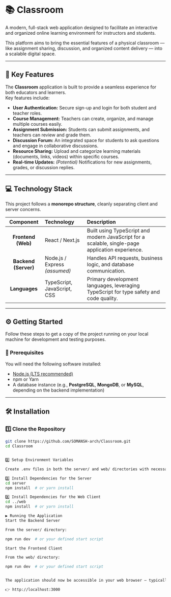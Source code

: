 # 📚 Classroom

A modern, full-stack web application designed to facilitate an interactive and organized online learning environment for instructors and students.

This platform aims to bring the essential features of a physical classroom — like assignment sharing, discussion, and organized content delivery — into a scalable digital space.

---

## 🚀 Key Features

The **Classroom** application is built to provide a seamless experience for both educators and learners.  
Key features include:

- **User Authentication:** Secure sign-up and login for both student and teacher roles.  
- **Course Management:** Teachers can create, organize, and manage multiple courses easily.  
- **Assignment Submission:** Students can submit assignments, and teachers can review and grade them.  
- **Discussion Forum:** An integrated space for students to ask questions and engage in collaborative discussions.  
- **Resource Sharing:** Upload and categorize learning materials (documents, links, videos) within specific courses.  
- **Real-time Updates:** *(Potential)* Notifications for new assignments, grades, or discussion replies.

---

## 💻 Technology Stack

This project follows a **monorepo structure**, cleanly separating client and server concerns.

| Component | Technology | Description |
|:----------:|:------------|:-------------|
| **Frontend (Web)** | React / Next.js | Built using TypeScript and modern JavaScript for a scalable, single-page application experience. |
| **Backend (Server)** | Node.js / Express *(assumed)* | Handles API requests, business logic, and database communication. |
| **Languages** | TypeScript, JavaScript, CSS | Primary development languages, leveraging TypeScript for type safety and code quality. |

---

## ⚙️ Getting Started

Follow these steps to get a copy of the project running on your local machine for development and testing purposes.

### 🧩 Prerequisites

You will need the following software installed:

- [Node.js (LTS recommended)](https://nodejs.org/)
- npm or Yarn
- A database instance (e.g., **PostgreSQL**, **MongoDB**, or **MySQL**, depending on the backend implementation)

---

## 🛠️ Installation

### 1️⃣ Clone the Repository
```bash
git clone https://github.com/SOMANSH-arch/Classroom.git
cd Classroom


2️⃣ Setup Environment Variables

Create .env files in both the server/ and web/ directories with necessary configuration (e.g., database connection string, API keys, port numbers).

3️⃣ Install Dependencies for the Server
cd server
npm install  # or yarn install

4️⃣ Install Dependencies for the Web Client
cd ../web
npm install  # or yarn install

▶️ Running the Application
Start the Backend Server

From the server/ directory:

npm run dev  # or your defined start script

Start the Frontend Client

From the web/ directory:

npm run dev  # or your defined start script


The application should now be accessible in your web browser — typically at:

👉 http://localhost:3000

